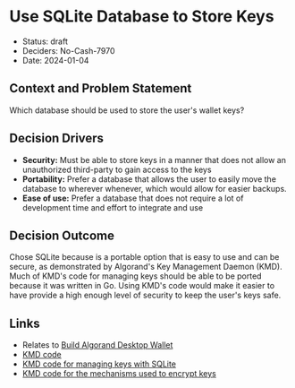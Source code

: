 # Use SQLite Database to Store Keys

- Status: draft
- Deciders: No-Cash-7970
- Date: 2024-01-04

## Context and Problem Statement

Which database should be used to store the user's wallet keys?

## Decision Drivers

- **Security:** Must be able to store keys in a manner that does not allow an unauthorized third-party to gain access to the keys
- **Portability:** Prefer a database that allows the user to easily move the database to wherever whenever, which would allow for easier backups.
- **Ease of use:** Prefer a database that does not require a lot of development time and effort to integrate and use

## Decision Outcome

Chose SQLite because is a portable option that is easy to use and can be secure, as demonstrated by Algorand's Key Management Daemon (KMD). Much of KMD's code for managing keys should be able to be ported because it was written in Go. Using KMD's code would make it easier to have provide a high enough level of security to keep the user's keys safe.

## Links

- Relates to [Build Algorand Desktop Wallet](20231231-build-algorand-desktop-wallet.md)
- [KMD code](https://github.com/algorand/go-algorand/tree/eceed7c0d3df0f412ede27c1aa2b68e0fa21ccab/daemon/kmd)
- [KMD code for managing keys with SQLite](https://github.com/algorand/go-algorand/blob/master/daemon/kmd/wallet/driver/sqlite.go)
- [KMD code for the mechanisms used to encrypt keys](https://github.com/algorand/go-algorand/blob/master/daemon/kmd/wallet/driver/sqlite_crypto.go)
